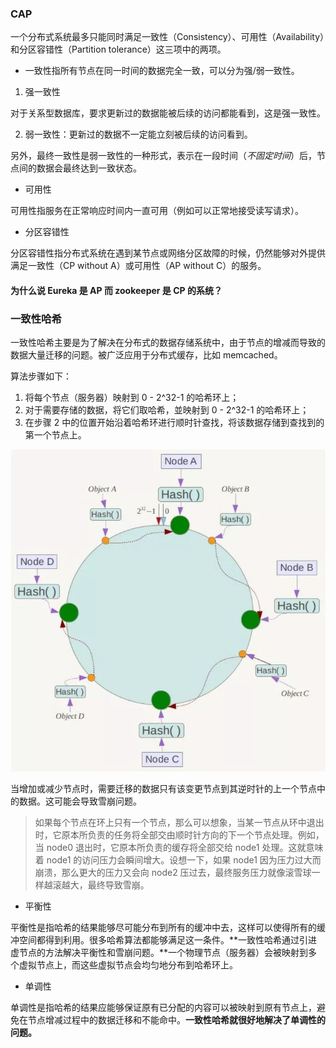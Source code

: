 ### CAP

一个分布式系统最多只能同时满足一致性（Consistency）、可用性（Availability）和分区容错性（Partition tolerance）这三项中的两项。

- 一致性指所有节点在同一时间的数据完全一致，可以分为强/弱一致性。

1. 强一致性

对于关系型数据库，要求更新过的数据能被后续的访问都能看到，这是强一致性。

2. 弱一致性：更新过的数据不一定能立刻被后续的访问看到。

另外，最终一致性是弱一致性的一种形式，表示在一段时间（*不固定时间*）后，节点间的数据会最终达到一致状态。

- 可用性

可用性指服务在正常响应时间内一直可用（例如可以正常地接受读写请求）。

- 分区容错性

分区容错性指分布式系统在遇到某节点或网络分区故障的时候，仍然能够对外提供满足一致性（CP without A）或可用性（AP without C）的服务。

#### 为什么说 Eureka 是 AP 而 zookeeper 是 CP 的系统？



### 一致性哈希

一致性哈希主要是为了解决在分布式的数据存储系统中，由于节点的增减而导致的数据大量迁移的问题。被广泛应用于分布式缓存，比如 memcached。

算法步骤如下：

1. 将每个节点（服务器）映射到 0 - 2^32-1 的哈希环上；
2. 对于需要存储的数据，将它们取哈希，並映射到 0 - 2^32-1 的哈希环上；
3. 在步骤 2 中的位置开始沿着哈希环进行顺时针查找，将该数据存储到查找到的第一个节点上。

![image](../img/consistent_hash.jpg)

当增加或减少节点时，需要迁移的数据只有该变更节点到其逆时针的上一个节点中的数据。这可能会导致雪崩问题。

> 如果每个节点在环上只有一个节点，那么可以想象，当某一节点从环中退出时，它原本所负责的任务将全部交由顺时针方向的下一个节点处理。例如，当 node0 退出时，它原本所负责的缓存将全部交给 node1 处理。这就意味着 node1 的访问压力会瞬间增大。设想一下，如果 node1 因为压力过大而崩溃，那么更大的压力又会向 node2 压过去，最终服务压力就像滚雪球一样越滚越大，最终导致雪崩。

- 平衡性

平衡性是指哈希的结果能够尽可能分布到所有的缓冲中去，这样可以使得所有的缓冲空间都得到利用。很多哈希算法都能够满足这一条件。**一致性哈希通过引进虚节点的方法解决平衡性和雪崩问题。**一个物理节点（服务器）会被映射到多个虚拟节点上，而这些虚拟节点会均匀地分布到哈希环上。

- 单调性

单调性是指哈希的结果应能够保证原有已分配的内容可以被映射到原有节点上，避免在节点增减过程中的数据迁移和不能命中。**一致性哈希就很好地解决了单调性的问题。**